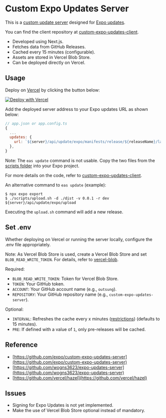 # Custom Expo Updates Server

This is a [custom update server](https://docs.expo.dev/distribution/custom-updates-server) designed for [Expo updates](https://github.com/expo/expo/tree/main/packages/expo-updates).

You can find the client repository at [custom-expo-updates-client](https://github.com/outsung/custom-expo-updates-client).

- Developed using Next.js.
- Fetches data from GitHub Releases.
- Cached every 15 minutes (configurable).
- Assets are stored in Vercel Blob Store.
- Can be deployed directly on Vercel.

## Usage

Deploy on [Vercel](https://vercel.com) by clicking the button below:

[![Deploy with Vercel](https://vercel.com/button)](https://vercel.com/new/git/external?repository-url=https://github.com/outsung/custom-expo-updates-server)

Add the deployed server address to your Expo updates URL as shown below:

```js
// app.json or app.config.ts
{
  ...
  updates: {
    url: `${server}/api/update/expo/manifests/release/${releaseName}/latest`,
  },
}
```

Note: The `eas update` command is not usable. Copy the two files from the [scripts folder](./scripts) into your Expo project.

For more details on the code, refer to [custom-expo-updates-client](https://github.com/outsung/custom-expo-updates-client).

An alternative command to `eas update` (example):

```console
$ npx expo export
$ ./scripts/upload.sh -d ./dist -v 0.0.1 -r dev ${server}/api/update/expo/upload
```

Executing the `upload.sh` command will add a new release.

## Set .env

Whether deploying on Vercel or running the server locally, configure the .env file appropriately.

Note:
As Vercel Blob Store is used, create a Vercel Blob Store and set `BLOB_READ_WRITE_TOKEN`. For details, refer to [vercel-blob](https://vercel.com/docs/storage/vercel-blob/quickstart#create-a-blob-store).

Required:

- `BLOB_READ_WRITE_TOKEN`: Token for Vercel Blob Store.
- `TOKEN`: Your GitHub token.
- `ACCOUNT`: Your GitHub account name (e.g., `outsung`).
- `REPOSITORY`: Your GitHub repository name (e.g., `custom-expo-updates-server`).

Optional:

- `INTERVAL`: Refreshes the cache every x minutes ([restrictions](https://developer.github.com/changes/2012-10-14-rate-limit-changes/)) (defaults to 15 minutes).
- `PRE`: If defined with a value of `1`, only pre-releases will be cached.

## Reference

- [https://github.com/expo/custom-expo-updates-server](https://github.com/expo/custom-expo-updates-server)
- [https://github.com/wogns3623/expo-updates-server](https://github.com/wogns3623/expo-updates-server)
- [https://github.com/vercel/hazel](https://github.com/vercel/hazel)

## Issues

- Signing for Expo Updates is not yet implemented.
- Make the use of Vercel Blob Store optional instead of mandatory.
